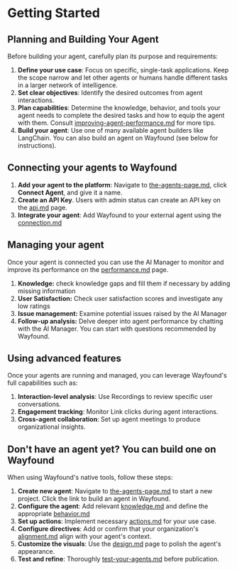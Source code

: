 # Getting Started

## **Planning and Building Your Agent**

Before building your agent, carefully plan its purpose and requirements:

1. **Define your use case**: Focus on specific, single-task applications. Keep the scope narrow and let other agents or humans handle different tasks in a larger network of intelligence.
2. **Set clear objectives**: Identify the desired outcomes from agent interactions.
3. **Plan capabilities**: Determine the knowledge, behavior, and tools your agent needs to complete the desired tasks and how to equip the agent with them. Consult [improving-agent-performance.md](improving-agent-performance.md "mention") for more tips.
4. **Build your agent**: Use one of many available agent builders like LangChain. You can also build an agent on Wayfound (see below for instructions).

## Connecting your agents to Wayfound

1. **Add your agent to the platform**: Navigate to [the-agents-page.md](agents/the-agents-page.md "mention"), click **Connect Agent**, and give it a name.
2. **Create an API Key**. Users with admin status can create an API key on the [api.md](api.md "mention") page.
3. **Integrate your agent**: Add Wayfound to your external agent using the [connection.md](agents/connection.md "mention")

## Managing your agent

Once your agent is connected you can use the AI Manager to monitor and improve its performance on the [performance.md](manager/performance.md "mention") page.

1. **Knowledge:** check knowledge gaps and fill them if necessary by adding missing information
2. **User Satisfaction:** Check user satisfaction scores and investigate any low ratings
3. **Issue management:** Examine potential issues raised by the AI Manager
4. **Follow-up analysis:** Delve deeper into agent performance by chatting with the AI Manager. You can start with questions recommended by Wayfound.

## **Using advanced features**

Once your agents are running and managed, you can leverage Wayfound's full capabilities such as:

1. **Interaction-level analysis**: Use Recordings to review specific user conversations.
2. **Engagement tracking**: Monitor Link clicks during agent interactions.
3. **Cross-agent collaboration**: Set up agent meetings to produce organizational insights.

## Don't have an agent yet? You can build one on Wayfound

When using Wayfound's native tools, follow these steps:

1. **Create new agent**: Navigate to [the-agents-page.md](agents/the-agents-page.md "mention") to start a new project. Click the link to build an agent in Wayfound.
2. **Configure the agent**: Add relevant [knowledge.md](knowledge.md "mention") and define the appropriate [behavior.md](agents/behavior.md "mention")
3. **Set up actions**: Implement necessary [actions.md](agents/actions.md "mention") for your use case.
4. **Configure directives**: Add or confirm that your organization's [alignment.md](manager/alignment.md "mention") align with your agent's context.
5. **Customize the visuals**: Use the [design.md](agents/design.md "mention") page to polish the agent's appearance.
6. **Test and refine**: Thoroughly [test-your-agents.md](agents/test-your-agents.md "mention") before publication.

